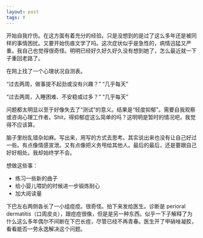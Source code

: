 ```yaml
---
layout: post
tags: Y
---
```


开始自我疗伤。在这方面有着充分的经验。只是没想到的是过了这么多年还是被同样的事情困扰。又要开始伤痕文学了吗。这次症状似乎是急性的，病情迅猛又严重。我自己也觉得很奇怪。明明已经好久好久好久没有想到她了，怎么最近就一下子重回老路了。

在网上找了一个心理状况自测表。

“过去两周，做事提不起劲或没有兴趣？” “几乎每天”

“过去两周，入睡困难、不安稳或过多？” “几乎每天”

问题都太明显以至于好像失去了“测试”的意义。结果是“轻度抑郁”。需要自我观察或咨询心理工作者。Shit，得抑郁症这么简单的吗？这明明是暂时的情况吧，我觉得不应该算。

脑子里纷乱错杂如麻。写出来，用写的方式去思考。其实说出来也没有让自己好过一些。有点像情感宣泄。又有点像把义务甩给其他人。最后的最后，还是要跟自己好好相处。我却始终学不会。

想做这些事：

- 练习一些新的曲子
- 给小婴儿喂奶的时候进一步锻炼耐心
- 加大阅读量

下巴左右两侧各长了一小组痘痘。很奇怪。拍下来发给医生。诊断是 perioral dermatitis（口周皮炎），跟痘痘很像，但是是另一种东西。似乎一下子解释了为什么这么多年偶尔不间断在下巴长痘，尽管已经不再青春。医生开了甲硝唑凝胶，看看能否一劳永逸解决这个问题。